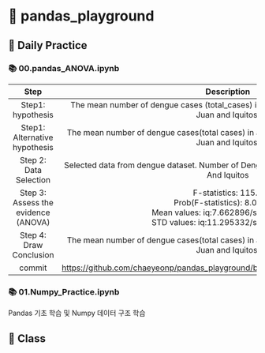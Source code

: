 # 📝 pandas_playground

## 🔗 Daily Practice

### 📚 00.pandas_ANOVA.ipynb

|Step|Description|
| :-----: | :-: |
| Step1: hypothesis|The mean number of dengue cases (total_cases) in a week is equal for the cities San Juan and Iquitos. | 
| Step1: Alternative hypothesis|The mean number of dengue cases(total cases) in a week is different for the cities San Juan and Iquitos.| 
| Step 2: Data Selection|Selected data from dengue dataset. Number of Dengue Cases in each week in San Juan And Iquitos| 
|Step 3: Assess the evidence (ANOVA)|F-statistics: 115.0<br>Prob(F-statistics): 8.08e-26<br>Mean values: iq:7.662896/sj:34.185027<br>STD values: iq:11.295332/sj:51.408689|
|Step 4: Draw Conclusion|The mean number of dengue cases(total cases) in a week is different for the cities San Juan and Iquitos.| 
| commit|https://github.com/chaeyeonp/pandas_playground/blob/master/00.pandas_ANOVA.ipynb| 

### 📚 01.Numpy_Practice.ipynb

Pandas 기초 학습 및 Numpy 데이터 구조 학습

## 🔗 Class
